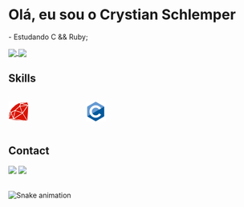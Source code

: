 <h1 align="left"> Olá, eu sou o Crystian Schlemper </h1>
<div align="left">
- Estudando C && Ruby; </p>
</div>

<div align="left">
  <a href=""> <img align="center" src="https://github-readme-stats.vercel.app/api?username=CrysFS&show_icons=true&theme=dracula&include_all_commits=true&count_private=true&hide=issues"/> </a>
  <a href=""> <img align="center" src="https://github-readme-stats-sigma-five.vercel.app/api/top-langs/?username=CrysFS&theme=dracula&line_height=40&hide=css"/> </a>
</div></p>
 
 ## Skills
<div style="display: inline_block"><br>
  <img height="40" align="center" alt="CrysFS" height="30" width="40" src="https://raw.githubusercontent.com/devicons/devicon/master/icons/ruby/ruby-plain.svg">
 &nbsp;&nbsp;&nbsp;&nbsp;&nbsp;&nbsp;&nbsp;&nbsp;&nbsp;&nbsp;&nbsp;&nbsp;&nbsp;
 &nbsp;&nbsp;&nbsp;&nbsp;&nbsp;&nbsp;&nbsp;&nbsp;&nbsp;&nbsp;&nbsp;&nbsp;&nbsp;
  <img height="40" align="center" alt="CrysFS-c" height="30" width="40" src="https://raw.githubusercontent.com/devicons/devicon/master/icons/c/c-original.svg">

</div>
  
</br>

## Contact 
<div> 
  <a href="https://www.linkedin.com/" target="_blank"><img src="https://img.shields.io/badge/-LinkedIn-%230077B5?style=for-the-badge&logo=linkedin&logoColor=white" target="_blank"></a> 
  <a href = "mailto: crystianschlemper@gmail.com"><img src="https://img.shields.io/badge/-Gmail-%23333?style=for-the-badge&logo=gmail&logoColor=white" target="_blank"></a>
 </br>
</br>
 
  ![Snake animation](https://github.com/CrysFS/CrysFS/blob/output/github-contribution-grid-snake.svg)
 
</div>

